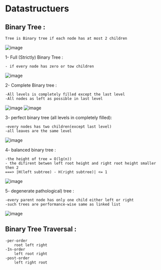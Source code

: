 # Datastructuers

## Binary Tree :
	Tree is Binary tree if each node has at most 2 children
 ![image](https://github.com/EslamAymann22/DataStructuers/assets/145445476/b68004d0-6729-487b-95ff-5035ea26675b)


1- Full (Strictly) Binary Tree :

	- if every node has zero or tow children
  ![image](https://github.com/EslamAymann22/DataStructuers/assets/145445476/471fc588-a34b-41b6-b663-032c0084fbc9)
 

2- Complete Binary tree :

	-All levels is completely filled except the last level 
	-All nodes as left as possible in last level 
![image](https://github.com/EslamAymann22/DataStructuers/assets/145445476/209cf150-9210-437e-8ea8-7e84d582eb78) ![image](https://github.com/EslamAymann22/DataStructuers/assets/145445476/740a1d19-de60-4989-b341-a16680149108)

3- perfect binary tree (all levels in completely filled):

	-every nodes has two children(except last level)
	-all leaves are the same level
 ![image](https://github.com/EslamAymann22/DataStructuers/assets/145445476/25369566-0088-4517-9096-f7e8e515951f)

4- balanced binary tree :

	-the height of tree = O(lg(n))
	- the difirent betwen left root height and right root height smaller then 2
    ===> |H(left subtree) - H(right subtree)| <= 1
![image](https://github.com/EslamAymann22/DataStructuers/assets/145445476/698643e0-47c8-4b1c-8a3b-b1479ff8e704)


5- degenerate pathological) tree :

	-every parent node has only one child either left or right 
	-such trees are performance-wise same as linked list
 ![image](https://github.com/EslamAymann22/DataStructuers/assets/145445476/4d447b0f-751f-4c48-874d-d4a63bf1e663)
## Binary Tree Traversal :
 	-per-order
  		root left right
	-In-order
 		left root right 
	-post-order
		left right root


 
